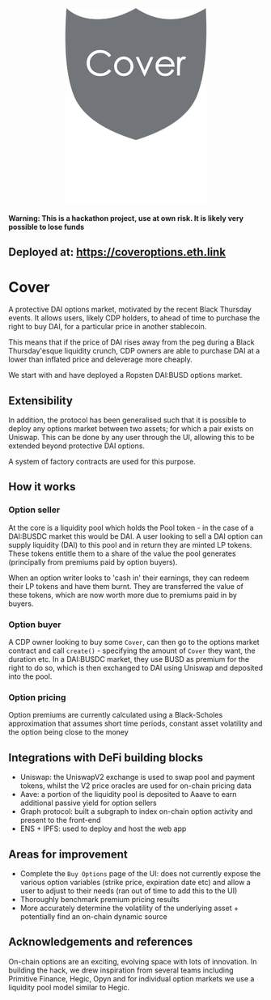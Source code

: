 <p align="center"><img src="https://github.com/hack-money/Cover/blob/dev/logo.png" width="280px"/></p>

__Warning: This is a hackathon project, use at own risk. It is likely very possible to lose funds__

## Deployed at: https://coveroptions.eth.link 

# Cover
A protective DAI options market, motivated by the recent Black Thursday events. It allows users, likely CDP holders, to ahead of time to purchase the right to buy DAI, for a particular price in another stablecoin. 

This means that if the price of DAI rises away from the peg during a Black Thursday'esque liquidity crunch, CDP owners are able to purchase DAI at a lower than inflated price and deleverage more cheaply. 

We start with and have deployed a Ropsten DAI:BUSD options market.

## Extensibility
In addition, the protocol has been generalised such that it is possible to deploy any options market between two assets; for which a pair exists on Uniswap. This can be done by any user through the UI, allowing this to be extended beyond protective DAI options. 

A system of factory contracts are used for this purpose.

## How it works
### Option seller
At the core is a liquidity pool which holds the Pool token - in the case of a DAI:BUSDC market this would be DAI. A user looking to sell a DAI option can supply liquidity (DAI) to this pool and in return they are minted LP tokens. These tokens entitle them to a share of the value the pool generates (principally from premiums paid by option buyers). 

When an option writer looks to 'cash in' their earnings, they can redeem their LP tokens and have them burnt. They are transferred the value of these tokens, which are now worth more due to premiums paid in by buyers.

### Option buyer
A CDP owner looking to buy some `Cover`, can then go to the options market contract and call `create()` - specifying the amount of `Cover` they want, the duration etc. In a DAI:BUSDC market, they use BUSD as premium for the right to do so, which is then exchanged to DAI using Uniswap and deposited into the pool. 

### Option pricing
Option premiums are currently calculated using a Black-Scholes approximation that assumes short time periods, constant asset volatility and the option being close to the money

## Integrations with DeFi building blocks
- Uniswap: the UniswapV2 exchange is used to swap pool and payment tokens, whilst the V2 price oracles are used for on-chain pricing data
- Aave: a portion of the liquidity pool is deposited to Aaave to earn additional passive yield for option sellers
- Graph protocol: built a subgraph to index on-chain option activity and present to the front-end
- ENS + IPFS: used to deploy and host the web app

## Areas for improvement
- Complete the `Buy Options` page of the UI: does not currently expose the various option variables (strike price, expiration date etc) and allow a user to adjust to their needs (ran out of time to add this to the UI)
- Thoroughly benchmark premium pricing results
- More accurately determine the volatility of the underlying asset + potentially find an on-chain dynamic source

## Acknowledgements and references
On-chain options are an exciting, evolving space with lots of innovation. In building the hack, we drew inspiration from several teams including Primitive Finance, Hegic, Opyn and for individual option markets we use a liquidity pool model similar to Hegic.


